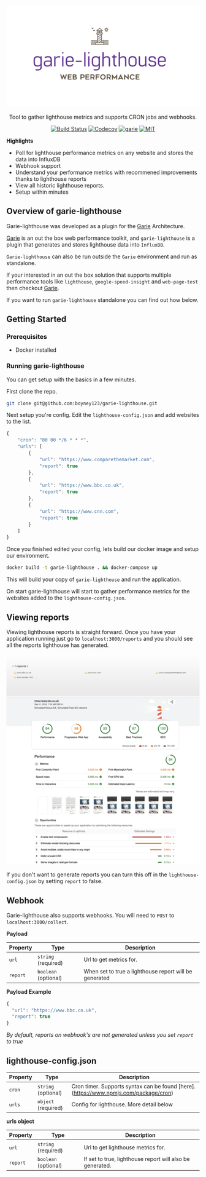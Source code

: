 ![reports](./screenshots/logo.png "Reports")

<p align="center">
  <p align="center">Tool to gather lighthouse metrics and supports CRON jobs and webhooks.<p>
  <p align="center"><a href="https://travis-ci.org/boyney123/garie-lighthouse"><img src="https://img.shields.io/travis/boyney123/garie-lighthouse/master.svg" alt="Build Status"></a>
    <a href="https://codecov.io/gh/boyney123/garie-lighthouse/"><img src="https://codecov.io/gh/boyney123/garie-lighthouse/branch/master/graph/badge.svg?token=AoXW3EFgMP" alt="Codecov"></a>
	<a href="https://github.com/boyney123/garie"><img src="https://img.shields.io/badge/plugin%20built%20for-garie-blue.svg" alt="garie"></a>  
    <a href="https://opensource.org/licenses/MIT"><img src="https://img.shields.io/badge/License-MIT-yellow.svg" alt="MIT"></a>

  </p>
</p>


__Highlights__

- Poll for lighthouse performance metrics on any website and stores the data into InfluxDB
- Webhook support
- Understand your performance metrics with recommened improvements thanks to lighthouse reports
- View all historic lighthouse reports.
- Setup within minutes

## Overview of garie-lighthouse

Garie-lighthouse was developed as a plugin for the [Garie](https://github.com/boyney123/garie) Architecture.

[Garie](https://github.com/boyney123/garie) is an out the box web performance toolkit, and `garie-lighthouse` is a plugin that generates and stores lighthouse data into `InfluxDB`.

`Garie-lighthouse` can also be run outside the `Garie` environment and run as standalone. 

If your interested in an out the box solution that supports multiple performance tools like `lighthouse`, `google-speed-insight` and `web-page-test` then checkout [Garie](https://github.com/boyney123/garie).

If you want to run `garie-lighthouse` standalone you can find out how below.


## Getting Started

### Prerequisites

- Docker installed

### Running garie-lighthouse

You can get setup with the basics in a few minutes.

First clone the repo.

```sh
git clone git@github.com:boyney123/garie-lighthouse.git
````

Next setup you're config. Edit the `lighthouse-config.json` and add websites to the list.


```javascript
{
	"cron": "00 00 */6 * * *",
	"urls": [
		{
			"url": "https://www.comparethemarket.com",
			"report": true
		},
		{
			"url": "https://www.bbc.co.uk",
			"report": true
		},
		{
			"url": "https://www.cnn.com",
			"report": true
		}
	]
}
```

Once you finished edited your config, lets build our docker image and setup our environment.

```sh
docker build -t garie-lighthouse . && docker-compose up
```

This will build your copy of `garie-lighthouse` and run the application.

On start garie-lighthouse will start to gather performance metrics for the websites added to the `lighthouse-config.json`.

## Viewing reports

Viewing lighthouse reports is straight forward. Once you have your application running just go to `localhost:3000/reports` and you should see all the reports lighthouse has generated.

![reports](./screenshots/reports.png "Reports")
![reports](./screenshots/lighthouse.png "Reports")


If you don't want to generate reports you can turn this off in the `lighthouse-config.json` by setting `report` to false.

## Webhook

Garie-lighthouse also supports webhooks. You will need to `POST` to `localhost:3000/collect`.

__Payload__

| Property | Type | Description |
| --- | --- | --- |
| `url` | `string` (required) | Url to get metrics for. |
| `report` | `boolean` (optional) | When set to true a lighthouse report will be generated |

__Payload Example__

```javascript
{
  "url": "https://www.bbc.co.uk",
  "report": true
}
```

_By default, reports on webhook's are not generated unless you set `report` to true_

## lighthouse-config.json

| Property | Type | Description |
| --- | --- | --- |
| `cron` | `string` (optional) | Cron timer. Supports syntax can be found [here].(https://www.npmjs.com/package/cron) |
| `urls` | `object` (required) | Config for lighthouse. More detail below |

__urls object__

| Property | Type | Description |
| --- | --- | --- |
| `url` | `string` (required) | Url to get lighthouse metrics for. |
| `report` | `boolean` (optional) | If set to true, lighthouse report will also be generated. |

